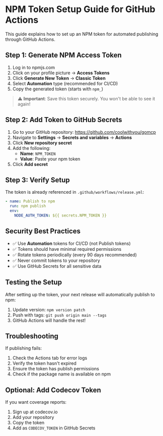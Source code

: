 # NPM Token Setup Guide for GitHub Actions

This guide explains how to set up an NPM token for automated publishing through GitHub Actions.

## Step 1: Generate NPM Access Token

1. Log in to npmjs.com
2. Click on your profile picture → **Access Tokens**
3. Click **Generate New Token** → **Classic Token**
4. Select **Automation** type (recommended for CI/CD)
5. Copy the generated token (starts with `npm_`)

> ⚠️ **Important**: Save this token securely. You won't be able to see it again!

## Step 2: Add Token to GitHub Secrets

1. Go to your GitHub repository: https://github.com/coolwithyou/gomcp
2. Navigate to **Settings** → **Secrets and variables** → **Actions**
3. Click **New repository secret**
4. Add the following:
   - **Name**: `NPM_TOKEN`
   - **Value**: Paste your npm token
5. Click **Add secret**

## Step 3: Verify Setup

The token is already referenced in `.github/workflows/release.yml`:

```yaml
- name: Publish to npm
  run: npm publish
  env:
    NODE_AUTH_TOKEN: ${{ secrets.NPM_TOKEN }}
```

## Security Best Practices

- ✅ Use **Automation** tokens for CI/CD (not Publish tokens)
- ✅ Tokens should have minimal required permissions
- ✅ Rotate tokens periodically (every 90 days recommended)
- ✅ Never commit tokens to your repository
- ✅ Use GitHub Secrets for all sensitive data

## Testing the Setup

After setting up the token, your next release will automatically publish to npm:

1. Update version: `npm version patch`
2. Push with tags: `git push origin main --tags`
3. GitHub Actions will handle the rest!

## Troubleshooting

If publishing fails:
1. Check the Actions tab for error logs
2. Verify the token hasn't expired
3. Ensure the token has publish permissions
4. Check if the package name is available on npm

## Optional: Add Codecov Token

If you want coverage reports:
1. Sign up at codecov.io
2. Add your repository
3. Copy the token
4. Add as `CODECOV_TOKEN` in GitHub Secrets